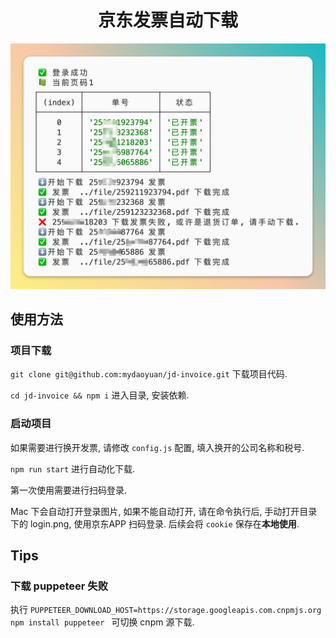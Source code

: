 <center><h1>京东发票自动下载</h1></center>

![图片](./screenshot.png)

## 使用方法

### 项目下载
`git clone git@github.com:mydaoyuan/jd-invoice.git` 下载项目代码. 

`cd jd-invoice && npm i` 进入目录, 安装依赖.


### 启动项目

如果需要进行换开发票, 请修改 `config.js` 配置, 填入换开的公司名称和税号.

`npm run start` 进行自动化下载.

第一次使用需要进行扫码登录.

Mac 下会自动打开登录图片, 如果不能自动打开, 请在命令执行后, 手动打开目录下的 login.png, 使用京东APP 扫码登录. 后续会将 `cookie` 保存在**本地使用**.


## Tips

### 下载 puppeteer 失败

执行 `PUPPETEER_DOWNLOAD_HOST=https://storage.googleapis.com.cnpmjs.org npm install puppeteer
` 可切换 cnpm 源下载.
